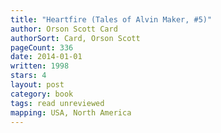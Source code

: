 ```yaml
---
title: "Heartfire (Tales of Alvin Maker, #5)"
author: Orson Scott Card
authorSort: Card, Orson Scott
pageCount: 336
date: 2014-01-01
written: 1998
stars: 4
layout: post
category: book
tags: read unreviewed
mapping: USA, North America
---
```

